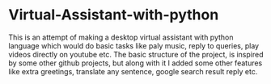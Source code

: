 # Virtual-Assistant-with-python
This is an attempt of making a desktop virtual assistant with python language which would do basic tasks like paly music, reply to queries, play videos directly on youtube etc.
The basic structure of the project, is inspired by some other github projects, but along with it I added some other features like extra greetings, translate any sentence, google search result reply etc.
